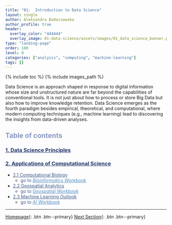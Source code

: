 ```yaml
---
title: "01:  Introduction to Data Science"
layout: single
author: Aleksandra Badaczewska
author_profile: true
header:
  overlay_color: "444444"
  overlay_image: 01-data-science/assets/images/01_data_science_banner.png
type: "landing-page"
order: 100
level: 0
categories: ["analysis", "computing", "machine-learning"]
tags: []
---
```


{% include toc %}
{% include images_path %}

Data Science is an approach shaped in response to digital information whose size and unstructured nature are far beyond the capabilities of conventional tools. It is not just about how to process or store Big Data but also how to improve knowledge retention. Data Science emerges as the fourth paradigm besides empirical, theoretical, and computational, where modern computing techniques (e.g., machine learning) lead to discovering the insights from data-driven analyses.


## <span style="color: #8997c1;">Table of contents</span>

### **<a href="01-data-science-principles" style="color: #24376b;">1. Data Science Principles</a>**

### **<a href="02-computational-science-applications" style="color: #24376b;">2. Applications of Computational Science</a>**
* <a href="02A-computational-biology" style="color: #3f5a8a;">2.1 Computational Biology</a>
  * <span style="color: #3f5a8a;">go to</span > <a href="https://bioinformaticsworkbook.org" style="color: #518cc2;">_Bioinformatics Workbook_</a>
* <a href="02B-geospatial-analytics" style="color: #3f5a8a;">2.2 Geospatial Analytics</a>
  * <span style="color: #3f5a8a;">go to</span> <a href="https://geospatial.101workbook.org" style="color: #518cc2;">_Geospatial Workbook_</a>
* <a href="02C-machine-learning" style="color: #3f5a8a;">2.3 Machine Learning Outlook</a>
  * <span style="color: #3f5a8a;">go to</span> <a href="https://isugenomics.github.io/AI-workbook" style="color: #518cc2;">_AI Workbook_</a>


---

[Homepage](../index.md){: .btn  .btn--primary}
[Next Section](../02-IntroToCommandLine/00-IntroToCommandLine-LandingPage){: .btn  .btn--primary}
